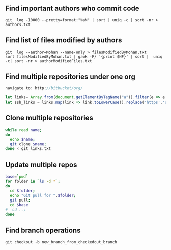 ## Find important authors who commit code

```
git  log -10000 --pretty=format:"%aN" | sort | uniq -c | sort -nr > authors.txt
```

## Find list of files modified by authors

```
git  log --author=Mohan --name-only > filesModifiedByMohan.txt
sort filesModifiedByMohan.txt | gawk -F/ '{print $NF}' | sort |  uniq -c| sort -nr > authorModifiedFiles.txt
```


## Find multiple repositories under one org

```javascript
navigate to: http://bitbucket/org/

let links= Array.from(document.getElementByTagName("a")).filter(e => e.hasAttribute("data-repository-id")).map(link => link.href)
let ssh_links = links.map(link => link.toLowerCase().replace('https','ssh').replace('bitbucket)
```


## Clone multiple repositories

```bash
while read name;
do 
  echo $name;
  git clone $name;
done < git_links.txt
```

## Update multiple repos

```bash
base=`pwd`
for folder in `ls -d *`;
do 
  cd $folder;
  echo "Git pull for ".$folder;
  git pull;
  cd $base
#  cd ..;
done
```


## Find branch operations

```
git checkout -b new_branch_from_checkedout_branch
```